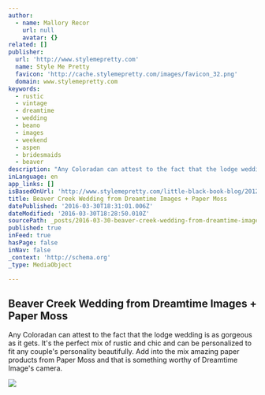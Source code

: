 ```yaml
---
author:
  - name: Mallory Recor
    url: null
    avatar: {}
related: []
publisher:
  url: 'http://www.stylemepretty.com'
  name: Style Me Pretty
  favicon: 'http://cache.stylemepretty.com/images/favicon_32.png'
  domain: www.stylemepretty.com
keywords:
  - rustic
  - vintage
  - dreamtime
  - wedding
  - beano
  - images
  - weekend
  - aspen
  - bridesmaids
  - beaver
description: "Any Coloradan can attest to the fact that the lodge wedding is as gorgeous as it gets. It's the perfect mix of rustic and chic and can be personalized to fit any couple's personality beautifully. Add into the mix amazing paper products from Paper Moss and that is something worthy of Dreamtime Image's camera."
inLanguage: en
app_links: []
isBasedOnUrl: 'http://www.stylemepretty.com/little-black-book-blog/2012/12/04/beaver-creek-wedding-from-dreamtime-images-paper-moss/'
title: Beaver Creek Wedding from Dreamtime Images + Paper Moss
datePublished: '2016-03-30T18:31:01.006Z'
dateModified: '2016-03-30T18:28:50.010Z'
sourcePath: _posts/2016-03-30-beaver-creek-wedding-from-dreamtime-images-paper-moss.md
published: true
inFeed: true
hasPage: false
inNav: false
_context: 'http://schema.org'
_type: MediaObject

---
```

<article style=""><h1>Beaver Creek Wedding from Dreamtime Images + Paper Moss</h1><p>Any Coloradan can attest to the fact that the lodge wedding is as gorgeous as it gets. It's the perfect mix of rustic and chic and can be personalized to fit any couple's personality beautifully. Add into the mix amazing paper products from Paper Moss and that is something worthy of Dreamtime Image's camera.</p><img src="http://o.aolcdn.com/smp/is/wp-content/gallery/ibb/mrecor/ibb-1354120095.1074.5420$!600x.jpg" /></article>